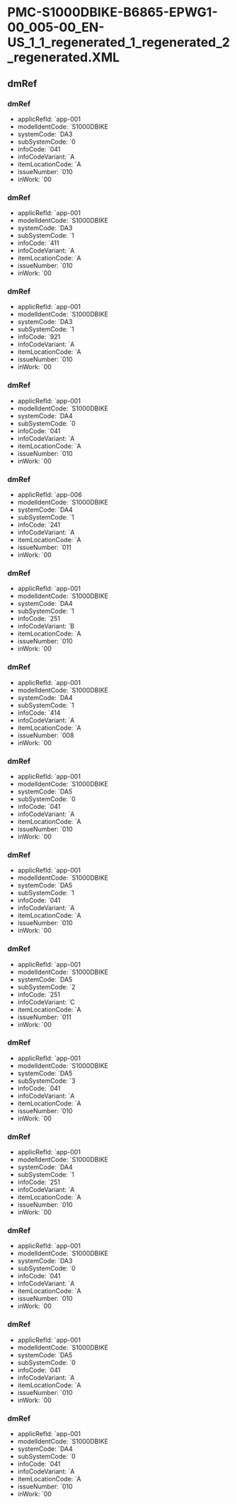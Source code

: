 # PMC-S1000DBIKE-B6865-EPWG1-00_005-00_EN-US_1_1_regenerated_1_regenerated_2_regenerated.XML

## dmRef

### dmRef
* applicRefId: `app-001
* modelIdentCode: `S1000DBIKE
* systemCode: `DA3
* subSystemCode: `0
* infoCode: `041
* infoCodeVariant: `A
* itemLocationCode: `A
* issueNumber: `010
* inWork: `00
### dmRef
* applicRefId: `app-001
* modelIdentCode: `S1000DBIKE
* systemCode: `DA3
* subSystemCode: `1
* infoCode: `411
* infoCodeVariant: `A
* itemLocationCode: `A
* issueNumber: `010
* inWork: `00
### dmRef
* applicRefId: `app-001
* modelIdentCode: `S1000DBIKE
* systemCode: `DA3
* subSystemCode: `1
* infoCode: `921
* infoCodeVariant: `A
* itemLocationCode: `A
* issueNumber: `010
* inWork: `00
### dmRef
* applicRefId: `app-001
* modelIdentCode: `S1000DBIKE
* systemCode: `DA4
* subSystemCode: `0
* infoCode: `041
* infoCodeVariant: `A
* itemLocationCode: `A
* issueNumber: `010
* inWork: `00
### dmRef
* applicRefId: `app-006
* modelIdentCode: `S1000DBIKE
* systemCode: `DA4
* subSystemCode: `1
* infoCode: `241
* infoCodeVariant: `A
* itemLocationCode: `A
* issueNumber: `011
* inWork: `00
### dmRef
* applicRefId: `app-001
* modelIdentCode: `S1000DBIKE
* systemCode: `DA4
* subSystemCode: `1
* infoCode: `251
* infoCodeVariant: `B
* itemLocationCode: `A
* issueNumber: `010
* inWork: `00
### dmRef
* applicRefId: `app-001
* modelIdentCode: `S1000DBIKE
* systemCode: `DA4
* subSystemCode: `1
* infoCode: `414
* infoCodeVariant: `A
* itemLocationCode: `A
* issueNumber: `008
* inWork: `00
### dmRef
* applicRefId: `app-001
* modelIdentCode: `S1000DBIKE
* systemCode: `DA5
* subSystemCode: `0
* infoCode: `041
* infoCodeVariant: `A
* itemLocationCode: `A
* issueNumber: `010
* inWork: `00
### dmRef
* applicRefId: `app-001
* modelIdentCode: `S1000DBIKE
* systemCode: `DA5
* subSystemCode: `1
* infoCode: `041
* infoCodeVariant: `A
* itemLocationCode: `A
* issueNumber: `010
* inWork: `00
### dmRef
* applicRefId: `app-001
* modelIdentCode: `S1000DBIKE
* systemCode: `DA5
* subSystemCode: `2
* infoCode: `251
* infoCodeVariant: `C
* itemLocationCode: `A
* issueNumber: `011
* inWork: `00
### dmRef
* applicRefId: `app-001
* modelIdentCode: `S1000DBIKE
* systemCode: `DA5
* subSystemCode: `3
* infoCode: `041
* infoCodeVariant: `A
* itemLocationCode: `A
* issueNumber: `010
* inWork: `00
### dmRef
* applicRefId: `app-001
* modelIdentCode: `S1000DBIKE
* systemCode: `DA4
* subSystemCode: `1
* infoCode: `251
* infoCodeVariant: `A
* itemLocationCode: `A
* issueNumber: `010
* inWork: `00
### dmRef
* applicRefId: `app-001
* modelIdentCode: `S1000DBIKE
* systemCode: `DA3
* subSystemCode: `0
* infoCode: `041
* infoCodeVariant: `A
* itemLocationCode: `A
* issueNumber: `010
* inWork: `00
### dmRef
* applicRefId: `app-001
* modelIdentCode: `S1000DBIKE
* systemCode: `DA5
* subSystemCode: `0
* infoCode: `041
* infoCodeVariant: `A
* itemLocationCode: `A
* issueNumber: `010
* inWork: `00
### dmRef
* applicRefId: `app-001
* modelIdentCode: `S1000DBIKE
* systemCode: `DA4
* subSystemCode: `0
* infoCode: `041
* infoCodeVariant: `A
* itemLocationCode: `A
* issueNumber: `010
* inWork: `00